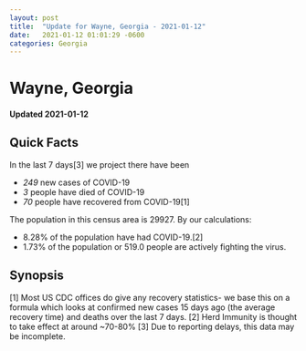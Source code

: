 ```yaml
---
layout: post
title:  "Update for Wayne, Georgia - 2021-01-12"
date:   2021-01-12 01:01:29 -0600
categories: Georgia
---
```


# Wayne, Georgia
#### Updated 2021-01-12

## Quick Facts

In the last 7 days[3] we project there have been
- *249* new cases of COVID-19
- *3* people have died of COVID-19
- *70* people have recovered from COVID-19[1]

The population in this census area is 29927. By our calculations:
- 8.28% of the population have had COVID-19.[2]
- 1.73% of the population or 519.0 people are actively fighting the virus.

## Synopsis




[1] Most US CDC offices do give any recovery statistics- we base this on a formula which looks at confirmed new cases
15 days ago (the average recovery time) and deaths over the last 7 days.
[2] Herd Immunity is thought to take effect at around ~70-80%
[3] Due to reporting delays, this data may be incomplete. 
    